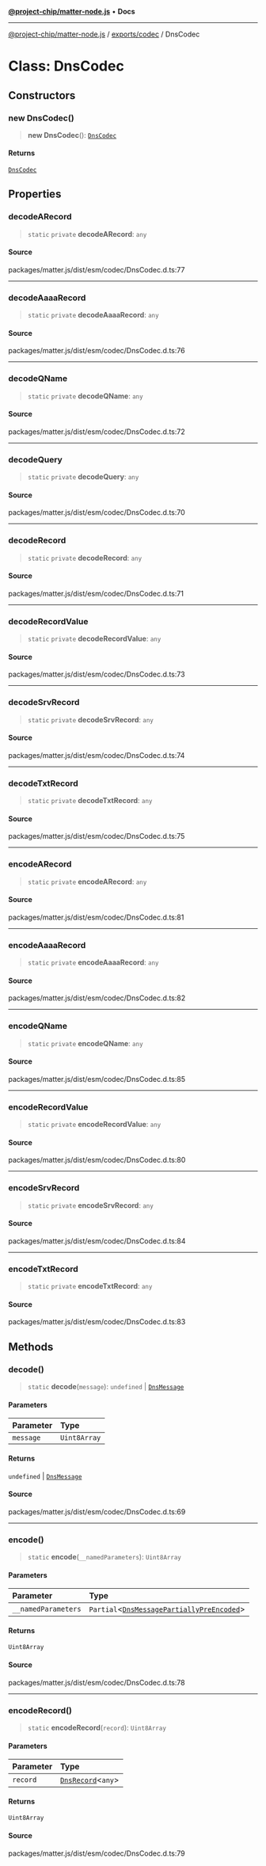 [**@project-chip/matter-node.js**](../../../README.md) • **Docs**

***

[@project-chip/matter-node.js](../../../modules.md) / [exports/codec](../README.md) / DnsCodec

# Class: DnsCodec

## Constructors

### new DnsCodec()

> **new DnsCodec**(): [`DnsCodec`](DnsCodec.md)

#### Returns

[`DnsCodec`](DnsCodec.md)

## Properties

### decodeARecord

> `static` `private` **decodeARecord**: `any`

#### Source

packages/matter.js/dist/esm/codec/DnsCodec.d.ts:77

***

### decodeAaaaRecord

> `static` `private` **decodeAaaaRecord**: `any`

#### Source

packages/matter.js/dist/esm/codec/DnsCodec.d.ts:76

***

### decodeQName

> `static` `private` **decodeQName**: `any`

#### Source

packages/matter.js/dist/esm/codec/DnsCodec.d.ts:72

***

### decodeQuery

> `static` `private` **decodeQuery**: `any`

#### Source

packages/matter.js/dist/esm/codec/DnsCodec.d.ts:70

***

### decodeRecord

> `static` `private` **decodeRecord**: `any`

#### Source

packages/matter.js/dist/esm/codec/DnsCodec.d.ts:71

***

### decodeRecordValue

> `static` `private` **decodeRecordValue**: `any`

#### Source

packages/matter.js/dist/esm/codec/DnsCodec.d.ts:73

***

### decodeSrvRecord

> `static` `private` **decodeSrvRecord**: `any`

#### Source

packages/matter.js/dist/esm/codec/DnsCodec.d.ts:74

***

### decodeTxtRecord

> `static` `private` **decodeTxtRecord**: `any`

#### Source

packages/matter.js/dist/esm/codec/DnsCodec.d.ts:75

***

### encodeARecord

> `static` `private` **encodeARecord**: `any`

#### Source

packages/matter.js/dist/esm/codec/DnsCodec.d.ts:81

***

### encodeAaaaRecord

> `static` `private` **encodeAaaaRecord**: `any`

#### Source

packages/matter.js/dist/esm/codec/DnsCodec.d.ts:82

***

### encodeQName

> `static` `private` **encodeQName**: `any`

#### Source

packages/matter.js/dist/esm/codec/DnsCodec.d.ts:85

***

### encodeRecordValue

> `static` `private` **encodeRecordValue**: `any`

#### Source

packages/matter.js/dist/esm/codec/DnsCodec.d.ts:80

***

### encodeSrvRecord

> `static` `private` **encodeSrvRecord**: `any`

#### Source

packages/matter.js/dist/esm/codec/DnsCodec.d.ts:84

***

### encodeTxtRecord

> `static` `private` **encodeTxtRecord**: `any`

#### Source

packages/matter.js/dist/esm/codec/DnsCodec.d.ts:83

## Methods

### decode()

> `static` **decode**(`message`): `undefined` \| [`DnsMessage`](../README.md#dnsmessage)

#### Parameters

| Parameter | Type |
| :------ | :------ |
| `message` | `Uint8Array` |

#### Returns

`undefined` \| [`DnsMessage`](../README.md#dnsmessage)

#### Source

packages/matter.js/dist/esm/codec/DnsCodec.d.ts:69

***

### encode()

> `static` **encode**(`__namedParameters`): `Uint8Array`

#### Parameters

| Parameter | Type |
| :------ | :------ |
| `__namedParameters` | `Partial`\<[`DnsMessagePartiallyPreEncoded`](../README.md#dnsmessagepartiallypreencoded)\> |

#### Returns

`Uint8Array`

#### Source

packages/matter.js/dist/esm/codec/DnsCodec.d.ts:78

***

### encodeRecord()

> `static` **encodeRecord**(`record`): `Uint8Array`

#### Parameters

| Parameter | Type |
| :------ | :------ |
| `record` | [`DnsRecord`](../README.md#dnsrecordt)\<`any`\> |

#### Returns

`Uint8Array`

#### Source

packages/matter.js/dist/esm/codec/DnsCodec.d.ts:79
